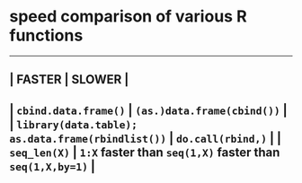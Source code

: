 # speed comparison of various R functions

-------------------
| FASTER | SLOWER |
-------------------
| `cbind.data.frame()` | `(as.)data.frame(cbind())` |
| `library(data.table); as.data.frame(rbindlist())` | `do.call(rbind,)` |
| `seq_len(X)` | `1:X` faster than `seq(1,X)` faster than `seq(1,X,by=1)` |
-------------------
